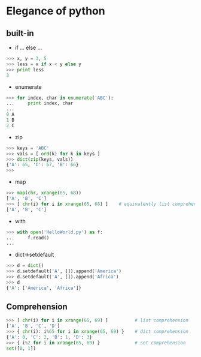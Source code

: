 # Elegance of python    

## built-in
+ if ... else ...
```Python
>>> x, y = 3, 5
>>> less = x if x < y else y
>>> print less
3
```
+ enumerate
```Python
>>> for index, char in enumerate('ABC'):
...     print index, char
...
0 A
1 B
2 C
```
+ zip
```Python
>>> keys = 'ABC'
>>> vals = [ ord(k) for k in keys ]
>>> dict(zip(keys, vals))
{'A': 65, 'C': 67, 'B': 66}
>>>
```
+ map
```Python
>>> map(chr, xrange(65, 68))
['A', 'B', 'C']
>>> [ chr(i) for i in xrange(65, 68) ]    # equivalently list comprehension
['A', 'B', 'C']
```
+ with
```Python
>>> with open('HelloWorld.py') as f:
...     f.read()
...
```
+ dict->setdefault
```Python
>>> d = dict()
>>> d.setdefault('A', []).append('America')
>>> d.setdefault('A', []).append('Africa')
>>> d
{'A': ['America', 'Africa']}
```
## Comprehension
```Python
>>> [ chr(i) for i in xrange(65, 69) ]          # list comprehension
['A', 'B', 'C', 'D']
>>> { chr(i): i%65 for i in xrange(65, 69) }    # dict comprehension
{'A': 0, 'C': 2, 'B': 1, 'D': 3}
>>> { i%2 for i in xrange(65, 69) }             # set comprehension
set([0, 1])
```
